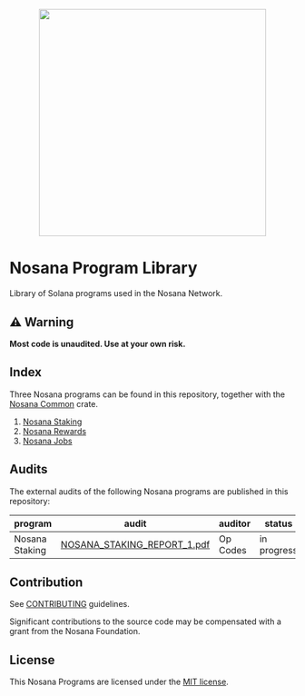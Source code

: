 <h1 align="center">
  <br>
   <img width="400" src="https://nosana.io/img/Nosana_Logo_vertical_color_black.svg" />
  <br>
</h1>

# Nosana Program Library

Library of Solana programs used in the Nosana Network.

## ⚠ Warning

**Most code is unaudited. Use at your own risk.**

## Index

Three Nosana programs can be found in this repository, together with the [Nosana Common](docs/common.md) crate.

1. [Nosana Staking](docs/staking.md)
2. [Nosana Rewards](docs/rewards.md)
3. [Nosana Jobs](docs/jobs.md)

## Audits

The external audits of the following Nosana programs are published in this repository:

| program        | audit                                                             | auditor  | status      |
|----------------|-------------------------------------------------------------------|----------|-------------|
| Nosana Staking | [NOSANA_STAKING_REPORT_1.pdf](audits/NOSANA_STAKING_REPORT_1.pdf) | Op Codes | in progress |

## Contribution

See [CONTRIBUTING](CONTRIBUTING.md) guidelines.

Significant contributions to the source code may be compensated with a grant from the Nosana Foundation.

## License

This Nosana Programs are licensed under the [MIT license](LICENSE).
